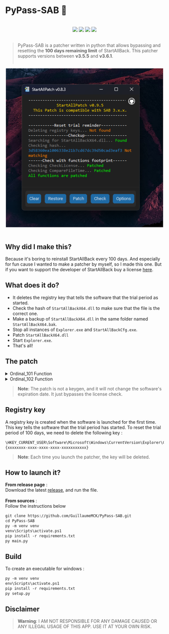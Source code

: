 # PyPass-SAB 🐍

<div align="center">
    <br>
    <img src="https://img.shields.io/badge/Python-3.10-blue.svg">
    <img src="https://img.shields.io/github/languages/code-size/GuillaumeMCK/PyPass-SAB">
    <img src="https://img.shields.io/badge/Platform-Windows-blue.svg">
    <a href="https://github.com/GuillaumeMCK/PyPass-SAB/releases">
        <img src="https://img.shields.io/github/downloads/GuillaumeMCK/PyPass-SAB/total">
    </a>
</div>
<br/>

> PyPass-SAB is a patcher written in python that allows bypassing and resetting the **100 days remaining limit** 
> of StartAllBack. This patcher supports versions between **v3.5.5** and **v3.6.1**. <br/>
> <br/>
<div align="center">
    <img src="https://raw.githubusercontent.com/GuillaumeMCK/PyPass-SAB/main/.assets/banner.png" width="500">
</div>
<br>

## Why did I make this?
Because it's boring to reinstall StartAllBack every 100 days. 
And especially for fun cause I wanted to make a patcher by myself, so I made this one. 
But if you want to support the developer of StartAllBack buy a license [here](https://www.startallback.com/).

## What does it do?

- It deletes the registry key that tells the software that the trial period as started.
- Check the hash of `StartAllBackX64.dll` to make sure that the file is the correct one.
- Make a backup of `StartAllBackX64.dll` in the same folder named `StartAllBackX64.bak`.
- Stop all instances of `Explorer.exe` and `StartAllBackCfg.exe`.
- Patch `StartAllBackX64.dll`
- Start `Explorer.exe`.
- That's all!

## The patch

<details>
  <summary>Ordinal_101 Function</summary>

```asm
                      *************************************************************
                      *                                                             
                      *   FUNCTION                                                  
                      *************************************************************
                      undefined8  __fastcall  Ordinal_101 (void )
      undefined8        RAX:8          <RETURN>
                      0x2164  101  
                      Ordinal_101                                     XREF[4]:     Entry Point (*) ,  180027af9 (c) , 
                                                                                   18008a9bc (*) ,  1800920fc (*)   
180002164  b8  00  00      MOV        EAX ,0x0
           00  00
180002169  c3              RET
```
</details>

<details>
  <summary>Ordinal_102 Function</summary>

```asm
                      *************************************************************
                      *                                                             
                      *   FUNCTION                                                  
                      *************************************************************
                      undefined8  __fastcall  Ordinal_102 (undefined8 *  param_1 )
      undefined8        RAX:8          <RETURN>
      undefined8 *      RCX:8          param_1
                      0x1f68  102  
                      Ordinal_102                                     XREF[4]:     Entry Point (*) ,  180027aeb (c) , 
                                                                                   18008a9c0 (*) ,  1800920e4 (*)   
180001f68  48  c7  01      MOV        qword ptr [param_1 ],0x1
           01  00  00 
           00
180001f6f  b8  01  00      MOV        EAX ,0x1
           00  00
180001f74  c3              RET
```
</details>

> **Note**: The patch is not a keygen, and it will not change the software's expiration date. It just bypasses the license check.

## Registry key

A registry key is created when the software is launched for the first time. This key tells the software that the trial period has started.
To reset the trial period of 100 days, we need to delete the following key :

```reg
\HKEY_CURRENT_USER\Software\Microsoft\Windows\CurrentVersion\Explorer\CLSID\{xxxxxxxx-xxxx-xxxx-xxxx-xxxxxxxxxxx}
```

> **Note**: Each time you launch the patcher, the key will be deleted.

## How to launch it?

**From release page** : <br/>
Download the latest [release](https://github.com/GuillaumeMCK/PyPass-SAB/releases), and run the file.
<br><br/>
**From sources** : <br/>
Follow the instructions below <br/>

```batch
git clone https://github.com/GuillaumeMCK/PyPass-SAB.git
cd PyPass-SAB
py -m venv venv
venv\Scripts\activate.ps1
pip install -r requirements.txt
py main.py
```

## Build

To create an executable for windows :

```batch
py -m venv venv
env\Scripts\activate.ps1
pip install -r requirements.txt
py setup.py
```

## Disclaimer
> **Warning**:
> I AM NOT RESPONSIBLE FOR ANY DAMAGE CAUSED OR ANY ILLEGAL USAGE OF THIS APP.
> USE IT AT YOUR OWN RISK.
